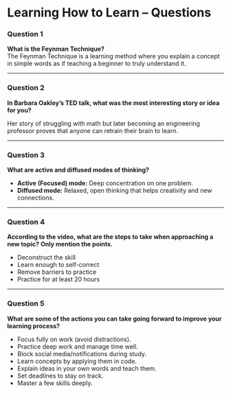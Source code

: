 # Learning How to Learn – Questions

### Question 1  
**What is the Feynman Technique?**  
The Feynman Technique is a learning method where you explain a concept in simple words as if teaching a beginner to truly understand it.

---

### Question 2  
**In Barbara Oakley’s TED talk, what was the most interesting story or idea for you?**

Her story of struggling with math but later becoming an engineering professor proves that anyone can retrain their brain to learn.

---

### Question 3  
**What are active and diffused modes of thinking?**  
- **Active (Focused) mode:** Deep concentration on one problem.  
- **Diffused mode:** Relaxed, open thinking that helps creativity and new connections.  
---
### Question 4
**According to the video, what are the steps to take when approaching a new topic? Only mention the points.**
- Deconstruct the skill
- Learn enough to self-correct
- Remove barriers to practice
- Practice for at least 20 hours
---
### Question 5
**What are some of the actions you can take going forward to improve your learning process?**
- Focus fully on work (avoid distractions).
- Practice deep work and manage time well.
- Block social media/notifications during study.
- Learn concepts by applying them in code.
- Explain ideas in your own words and teach them.
- Set deadlines to stay on track.
- Master a few skills deeply.
